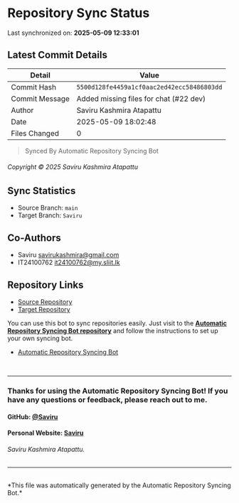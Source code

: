 # Repository Sync Status

Last synchronized on: **2025-05-09 12:33:01**

## Latest Commit Details

| Detail | Value |
| ------ | ----- |
| Commit Hash | `5500d128fe4459a1cf0aac2ed42ecc58486803dd` |
| Commit Message | Added missing files for chat (#22 dev) |
| Author | Saviru Kashmira Atapattu |
| Date | 2025-05-09 18:02:48 |
| Files Changed | 0 |


> Synced By Automatic Repository Syncing Bot


###### Copyright © 2025 Saviru Kashmira Atapattu

## Sync Statistics
- Source Branch: `main`
- Target Branch: `Saviru`

## Co-Authors

- Saviru <savirukashmira@gmail.com>
-  IT24100762 <it24100762@my.sliit.lk>


## Repository Links
- [Source Repository](https://github.com/Saviru/PhotographyWeb-UserMgr)
- [Target Repository](https://github.com/IT24100599/Photographers-Booking-System.git)

<p>You can use this bot to sync repositories easily. Just visit to the <b><a href="https://github.com/Saviru/Automatic_repo-sync-bot">Automatic Repository Syncing Bot repository</a></b> and follow the instructions to set up your own syncing bot.</p>

- [Automatic Repository Syncing Bot](https://github.com/Saviru/Automatic_repo-sync-bot)

<br>
<hr>

### Thanks for using the Automatic Repository Syncing Bot! If you have any questions or feedback, please reach out to me.

#### GitHub: [@Saviru](https://github.com/Saviru)

#### Personal Website: [Saviru](https://saviru.github.io)

###### Saviru Kashmira Atapattu.

<hr>
<br>
*This file was automatically generated by the Automatic Repository Syncing Bot.*

